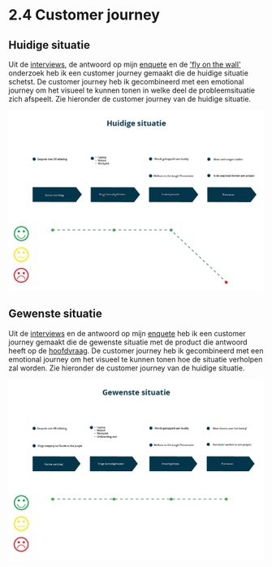 # 2.4 Customer journey

## Huidige situatie

Uit de [interviews](../onderzoek-methodes/interviews/), de antwoord op mijn [enquete](../onderzoek-methodes/surveys/survey-working-at-jungle-minds.md) en de ['fly on the wall'](../onderzoek-methodes/6.3-fly-on-the-wall.md) onderzoek heb ik een customer journey gemaakt die de huidige situatie schetst. De customer journey heb ik gecombineerd met een emotional journey om het visueel te kunnen tonen in welke deel de probleemsituatie zich afspeelt. Zie hieronder de customer journey van de huidige situatie.

![Afbeelding 10: De probleemsituatie speelt zich af in de laatste fase, namelijk prestaties.](../.gitbook/assets/customer-journey%20%281%29.jpg)



## Gewenste situatie

Uit de [interviews](../onderzoek-methodes/interviews/) en de antwoord op mijn [enquete](../onderzoek-methodes/surveys/survey-working-at-jungle-minds.md) heb ik een customer journey gemaakt die de gewenste situatie met de product die antwoord heeft op de [hoofdvraag](../1.-introductie/onderzoeksvragen.md#hoofdvraag). De customer journey heb ik gecombineerd met een emotional journey om het visueel te kunnen tonen hoe de situatie verholpen zal worden. Zie hieronder de customer journey van de huidige situatie.

![Afbeelding 11: Door middel van het eindproduct zullen de eindprestaties verbeterd worden.](../.gitbook/assets/customer-journey2.jpg)



